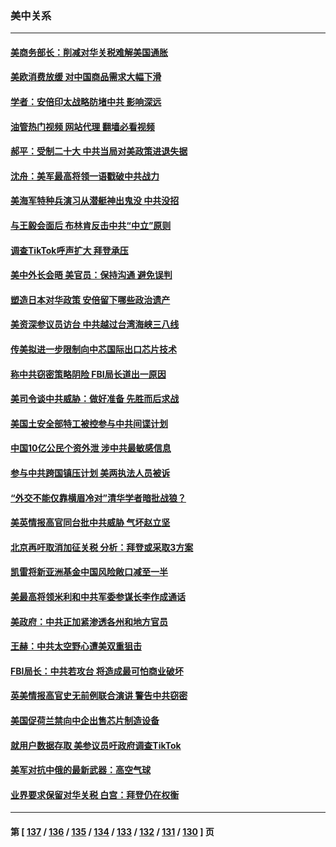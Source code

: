### 美中关系
---
#### [美商务部长：削减对华关税难解美国通胀](../../pages/nf1412576/n13778090.md?07112045) 
#### [美欧消费放缓 对中国商品需求大幅下滑](../../pages/nf1412576/n13778291.md?07112045) 
#### [学者：安倍印太战略防堵中共 影响深远](../../pages/nf1412576/n13777992.md?07112045) 
#### [油管热门视频 网站代理 翻墙必看视频](http://209.222.30.114:81/youtube.html?07112045)
#### [郝平：受制二十大 中共当局对美政策进退失据](../../pages/nf1412576/n13777900.md?07112045) 
#### [沈舟：美军最高将领一语戳破中共战力](../../pages/nf1412576/n13777387.md?07112045) 
#### [美海军特种兵演习从潜艇神出鬼没 中共没招](../../pages/nf1412576/n13771776.md?07112045) 
#### [与王毅会面后 布林肯反击中共“中立”原则](../../pages/nf1412576/n13777225.md?07112045) 
#### [调查TikTok呼声扩大 拜登承压](../../pages/nf1412576/n13777106.md?07112045) 
#### [美中外长会晤 美官员：保持沟通 避免误判](../../pages/nf1412576/n13776804.md?07112045) 
#### [塑造日本对华政策 安倍留下哪些政治遗产](../../pages/nf1412576/n13776740.md?07112045) 
#### [美资深参议员访台 中共越过台湾海峡三八线](../../pages/nf1412576/n13776415.md?07112045) 
#### [传美拟进一步限制向中芯国际出口芯片技术](../../pages/nf1412576/n13776630.md?07112045) 
#### [称中共窃密策略阴险 FBI局长道出一原因](../../pages/nf1412576/n13775989.md?07112045) 
#### [美司令谈中共威胁：做好准备 先胜而后求战](../../pages/nf1412576/n13776303.md?07112045) 
#### [美国土安全部特工被控参与中共间谍计划](../../pages/nf1412576/n13776011.md?07112045) 
#### [中国10亿公民个资外泄 涉中共最敏感信息](../../pages/nf1412576/n13775953.md?07112045) 
#### [参与中共跨国镇压计划 美两执法人员被诉](../../pages/nf1412576/n13775954.md?07112045) 
#### [“外交不能仅靠横眉冷对”清华学者暗批战狼？](../../pages/nf1412576/n13775921.md?07112045) 
#### [美英情报高官同台批中共威胁 气坏赵立坚](../../pages/nf1412576/n13775893.md?07112045) 
#### [北京再吁取消加征关税 分析：拜登或采取3方案](../../pages/nf1412576/n13775620.md?07112045) 
#### [凯雷将新亚洲基金中国风险敞口减至一半](../../pages/nf1412576/n13775841.md?07112045) 
#### [美最高将领米利和中共军委参谋长李作成通话](../../pages/nf1412576/n13775801.md?07112045) 
#### [美政府：中共正加紧渗透各州和地方官员](../../pages/nf1412576/n13775749.md?07112045) 
#### [王赫：中共太空野心遭美双重狙击](../../pages/nf1412576/n13775452.md?07112045) 
#### [FBI局长：中共若攻台 将造成最可怕商业破坏](../../pages/nf1412576/n13775202.md?07112045) 
#### [英美情报高官史无前例联合演讲 警告中共窃密](../../pages/nf1412576/n13775046.md?07112045) 
#### [美国促荷兰禁向中企出售芯片制造设备](../../pages/nf1412576/n13774751.md?07112045) 
#### [就用户数据存取 美参议员吁政府调查TikTok](../../pages/nf1412576/n13774633.md?07112045) 
#### [美军对抗中俄的最新武器：高空气球](../../pages/nf1412576/n13774355.md?07112045) 
#### [业界要求保留对华关税 白宫：拜登仍在权衡](../../pages/nf1412576/n13774479.md?07112045) 

---
#### 第 [ [137](./137.md?07112045) / [136](./136.md?07112045) / [135](./135.md?07112045) / [134](./134.md?07112045) / [133](./133.md?07112045) / [132](./132.md?07112045) / [131](./131.md?07112045) / [130](./130.md?07112045) ] 页
